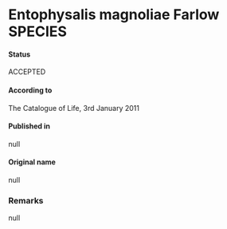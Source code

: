 # Entophysalis magnoliae Farlow SPECIES

#### Status
ACCEPTED

#### According to
The Catalogue of Life, 3rd January 2011

#### Published in
null

#### Original name
null

### Remarks
null